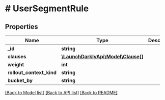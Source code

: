 # # UserSegmentRule

## Properties

Name | Type | Description | Notes
------------ | ------------- | ------------- | -------------
**_id** | **string** |  | [optional]
**clauses** | [**\LaunchDarklyApi\Model\Clause[]**](Clause.md) |  |
**weight** | **int** |  | [optional]
**rollout_context_kind** | **string** |  | [optional]
**bucket_by** | **string** |  | [optional]

[[Back to Model list]](../../README.md#models) [[Back to API list]](../../README.md#endpoints) [[Back to README]](../../README.md)
